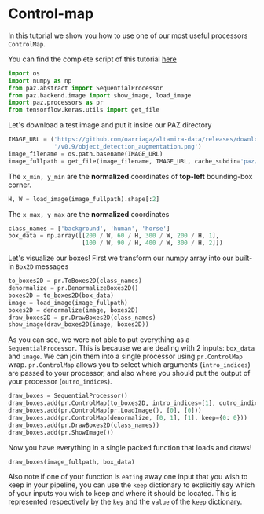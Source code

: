 # Control-map

In this tutorial we show you how to use one of our most useful processors ``ControlMap``.

You can find the complete script of this tutorial [here](https://github.com/oarriaga/paz/blob/master/examples/tutorials/controlmap_processor.py)

``` python
import os
import numpy as np
from paz.abstract import SequentialProcessor
from paz.backend.image import show_image, load_image
import paz.processors as pr
from tensorflow.keras.utils import get_file
```

Let's download a test image and put it inside our PAZ directory
``` python
IMAGE_URL = ('https://github.com/oarriaga/altamira-data/releases/download'
             '/v0.9/object_detection_augmentation.png')
image_filename = os.path.basename(IMAGE_URL)
image_fullpath = get_file(image_filename, IMAGE_URL, cache_subdir='paz/data')
```

The ``x_min, y_min`` are the **normalized** coordinates of **top-left** bounding-box corner.
``` python
H, W = load_image(image_fullpath).shape[:2]
```

The ``x_max, y_max`` are the **normalized** coordinates
``` python
class_names = ['background', 'human', 'horse']
box_data = np.array([[200 / W, 60 / H, 300 / W, 200 / H, 1],
                     [100 / W, 90 / H, 400 / W, 300 / H, 2]])
```

Let's visualize our boxes!
First we transform our numpy array into our built-in ``Box2D`` messages
``` python
to_boxes2D = pr.ToBoxes2D(class_names)
denormalize = pr.DenormalizeBoxes2D()
boxes2D = to_boxes2D(box_data)
image = load_image(image_fullpath)
boxes2D = denormalize(image, boxes2D)
draw_boxes2D = pr.DrawBoxes2D(class_names)
show_image(draw_boxes2D(image, boxes2D))
```

As you can see, we were not able to put everything as a ``SequentialProcessor``.
This is because we are dealing with 2 inputs: ``box_data`` and ``image``.
We can join them into a single processor using ``pr.ControlMap`` wrap.
``pr.ControlMap`` allows you to select which arguments (``intro_indices``) are passed to your processor, and also where you should put the output of your processor (``outro_indices``).
``` python
draw_boxes = SequentialProcessor()
draw_boxes.add(pr.ControlMap(to_boxes2D, intro_indices=[1], outro_indices=[1]))
draw_boxes.add(pr.ControlMap(pr.LoadImage(), [0], [0]))
draw_boxes.add(pr.ControlMap(denormalize, [0, 1], [1], keep={0: 0}))
draw_boxes.add(pr.DrawBoxes2D(class_names))
draw_boxes.add(pr.ShowImage())
```

Now you have everything in a single packed function that loads and draws!
``` python
draw_boxes(image_fullpath, box_data)
```

Also note if one of your function is ``eating`` away one input that you wish to keep in your pipeline, you can use the ``keep`` dictionary to explicitly say which of your inputs you wish to keep and where it should be located.
This is represented respectively by the ``key`` and the ``value`` of the ``keep`` dictionary.
